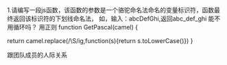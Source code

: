 1.请编写一段js函数，该函数的参数是一个骆驼命名法命名的变量标识符，函数最终返回该标识符的下划线命名法，
  如，输入：abcDefGhi,返回abc_def_ghi
能不用循环吗？
用正则
function GetPascal(camel) {
   <!--return camel.replace(/\S/ig, `_${$1.toLowerCase()}`)-->
   return camel.replace(/\S/ig,function(s){return s.toLowerCase()})
}



跟团队成员的人际关系